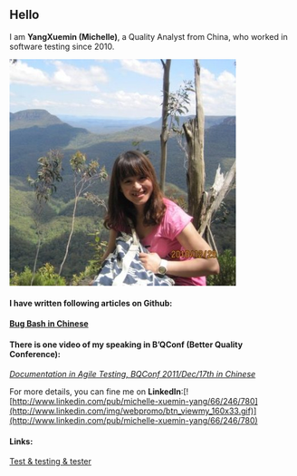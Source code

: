## Hello


I am **YangXuemin (Michelle)**, a Quality Analyst from China, who worked in software testing since 2010.

![YangXuemin (Michelle)'s avatar](https://raw.githubusercontent.com/xmyang/xmyang.github.io/master/images/Avatar.jpg)

#### I have written following articles on Github:

[**Bug Bash in Chinese**](http://xmyang.github.io/BugBash/BugBash.html)

#### There is one video of my speaking in B’QConf (Better Quality Conference):

[*Documentation in Agile Testing, BQConf 2011/Dec/17th in Chinese*](http://v.youku.com/v_show/id_XMzM1NzE2MTAw.html)

For more details, you can fine me on **LinkedIn**:[![http://www.linkedin.com/pub/michelle-xuemin-yang/66/246/780](http://www.linkedin.com/img/webpromo/btn_viewmy_160x33.gif)](http://www.linkedin.com/pub/michelle-xuemin-yang/66/246/780)

#### Links:
[Test & testing & tester](http://hy1984427.github.io/)